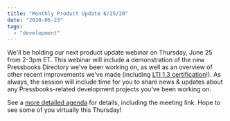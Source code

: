 ```yaml
---
title: "Monthly Product Update 6/25/20"
date: "2020-06-23"
tags: 
  - "development"
---
```


We'll be holding our next product update webinar on Thursday, June 25 from 2-3pm ET. This webinar will include a demonstration of the new Pressbooks Directory we've been working on, as well as an overview of other recent improvements we’ve made (including [LTI 1.3 certification](https://site.imsglobal.org/certifications/pressbooks/pressbooks-lti-13)!). As always, the session will include time for you to share news & updates about any Pressbooks-related development projects you’ve been working on.

See a [more detailed agenda](https://docs.google.com/document/d/1BcvX0V-iDi6fJO\_W8pHVOL\_lec\_9OTXujAfw6tFpZlQ/edit?usp=sharing) for details, including the meeting link. Hope to see some of you virtually this Thursday!
